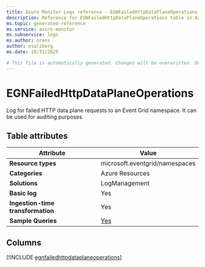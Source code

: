 ```yaml
---
title: Azure Monitor Logs reference - EGNFailedHttpDataPlaneOperations
description: Reference for EGNFailedHttpDataPlaneOperations table in Azure Monitor Logs.
ms.topic: generated-reference
ms.service: azure-monitor
ms.subservice: logs
ms.author: orens
author: osalzberg
ms.date: 10/31/2025

# This file is automatically generated. Changes will be overwritten. Do not change this file directly.
---
```


# EGNFailedHttpDataPlaneOperations

Log for failed HTTP data plane requests to an Event Grid namespace. It can be used for auditing purposes.


## Table attributes

|Attribute|Value|
|---|---|
|**Resource types**|microsoft.eventgrid/namespaces|
|**Categories**|Azure Resources|
|**Solutions**| LogManagement|
|**Basic log**|Yes|
|**Ingestion-time transformation**|Yes|
|**Sample Queries**|[Yes](/azure/azure-monitor/reference/queries/egnfailedhttpdataplaneoperations)|



## Columns
  
[!INCLUDE [egnfailedhttpdataplaneoperations](~/reusable-content/ce-skilling/azure/includes/azure-monitor/reference/tables/egnfailedhttpdataplaneoperations-include.md)]
